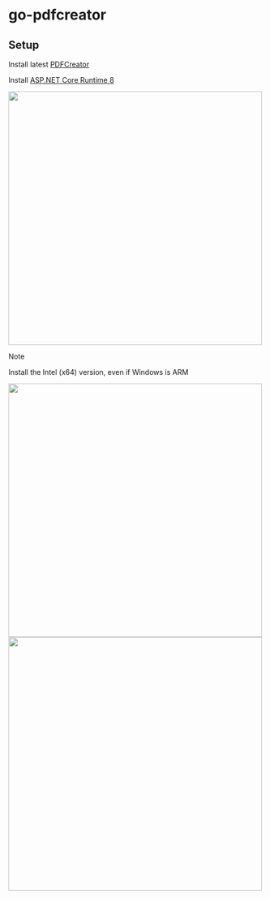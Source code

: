 # go-pdfcreator

## Setup

Install latest [PDFCreator](https://docs.pdfforge.org/pdfcreator/en/pdfcreator/installing-pdfcreator/)

Install [ASP.NET Core Runtime 8](https://dotnet.microsoft.com/en-us/download/dotnet/8.0)

<img src="https://github.com/user-attachments/assets/88b35060-3485-4269-8dbc-3512a1dcb9d9" width=500 height=auto /> 

> [!NOTE]
> Install the Intel (x64) version, even if Windows is ARM

<img src="https://github.com/user-attachments/assets/38c41ef1-b8df-4cf8-81b1-d2253590c88b" width=500 height=auto />  

<img src="https://github.com/user-attachments/assets/febc0969-78ba-477e-8a18-c11d7538335f" width=500 height=auto />
